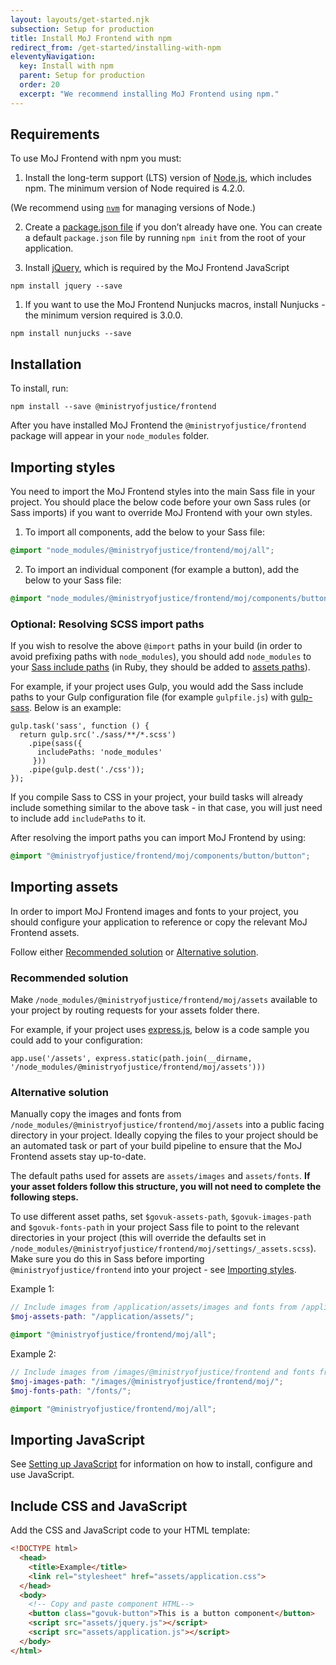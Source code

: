 ```yaml
---
layout: layouts/get-started.njk
subsection: Setup for production
title: Install MoJ Frontend with npm
redirect_from: /get-started/installing-with-npm
eleventyNavigation:
  key: Install with npm
  parent: Setup for production
  order: 20
  excerpt: "We recommend installing MoJ Frontend using npm."
---
```


## Requirements

To use MoJ Frontend with npm you must:

1. Install the long-term support (LTS) version of [Node.js](https://nodejs.org/en/), which includes npm. The minimum version of Node required is 4.2.0.

(We recommend using [`nvm`](https://github.com/creationix/nvm) for managing versions of Node.)

2. Create a [package.json file](https://docs.npmjs.com/files/package.json) if you don’t already have one. You can create a default `package.json` file by running `npm init` from the root of your application.

3. Install [jQuery](https://jquery.com/), which is required by the MoJ Frontend JavaScript

```shell
npm install jquery --save
```

1. If you want to use the MoJ Frontend Nunjucks macros, install Nunjucks - the minimum version required is 3.0.0.

```shell
npm install nunjucks --save
```

## Installation

To install, run:

```shell
npm install --save @ministryofjustice/frontend
```

After you have installed MoJ Frontend the `@ministryofjustice/frontend` package will appear in your `node_modules` folder.

## Importing styles

You need to import the MoJ Frontend styles into the main Sass file in your project. You should place the below code before your own Sass rules (or Sass imports) if you want to override MoJ Frontend with your own styles.

1. To import all components, add the below to your Sass file:

```CSS
@import "node_modules/@ministryofjustice/frontend/moj/all";
```

2. To import an individual component (for example a button), add the below to your Sass file:

```CSS
@import "node_modules/@ministryofjustice/frontend/moj/components/button/button";
```

### Optional: Resolving SCSS import paths

If you wish to resolve the above `@import` paths in your build (in order to avoid prefixing paths with `node_modules`), you should add `node_modules` to
your [Sass include paths](https://github.com/sass/node-sass#includepaths) (in Ruby, they should be added to [assets paths](http://guides.rubyonrails.org/asset_pipeline.html#search-paths)).

For example, if your project uses Gulp, you would add the Sass include paths to your Gulp configuration file (for example `gulpfile.js`) with [gulp-sass](https://www.npmjs.com/package/gulp-sass). Below is an example:

```JS
gulp.task('sass', function () {
  return gulp.src('./sass/**/*.scss')
    .pipe(sass({
      includePaths: 'node_modules'
     }))
    .pipe(gulp.dest('./css'));
});
```

If you compile Sass to CSS in your project, your build tasks will already include something similar to the above task - in that case, you will just need
to include add `includePaths` to it.

After resolving the import paths you can import MoJ Frontend by using:

```CSS
@import "@ministryofjustice/frontend/moj/components/button/button";
```

## Importing assets

In order to import MoJ Frontend images and fonts to your project, you should configure your application to reference or copy the relevant MoJ Frontend assets.

Follow either [Recommended solution](#recommended-solution) or [Alternative solution](#alternative-solution).

### Recommended solution

Make `/node_modules/@ministryofjustice/frontend/moj/assets` available to your project by routing requests for your assets folder there.

For example, if your project uses [express.js](https://expressjs.com/), below is a code sample you could add to your configuration:

```JS
app.use('/assets', express.static(path.join(__dirname, '/node_modules/@ministryofjustice/frontend/moj/assets')))
```

### Alternative solution

Manually copy the images and fonts from `/node_modules/@ministryofjustice/frontend/moj/assets` into a public facing directory in your project. Ideally copying the files to your project should be an automated task or part of your build pipeline to ensure that the MoJ Frontend assets stay up-to-date.

The default paths used for assets are `assets/images` and `assets/fonts`. **If your asset folders follow this structure, you will not need to complete the following steps.**

To use different asset paths, set `$govuk-assets-path`, `$govuk-images-path` and `$govuk-fonts-path` in your project Sass file to point to the relevant directories in your project (this will override the defaults set in `/node_modules/@ministryofjustice/frontend/moj/settings/_assets.scss`). Make sure you do this in Sass before importing `@ministryofjustice/frontend` into your project - see [Importing styles](#importing-styles).

Example 1:

```scss
// Include images from /application/assets/images and fonts from /application/assets/fonts
$moj-assets-path: "/application/assets/";

@import "@ministryofjustice/frontend/moj/all";
```

Example 2:

```scss
// Include images from /images/@ministryofjustice/frontend and fonts from /fonts
$moj-images-path: "/images/@ministryofjustice/frontend/moj/";
$moj-fonts-path: "/fonts/";

@import "@ministryofjustice/frontend/moj/all";
```

## Importing JavaScript

See [Setting up JavaScript](/production/setting-up-javascript) for information on how to install, configure and use JavaScript.

## Include CSS and JavaScript

Add the CSS and JavaScript code to your HTML template:

```html
<!DOCTYPE html>
  <head>
    <title>Example</title>
    <link rel="stylesheet" href="assets/application.css">
  </head>
  <body>
    <!-- Copy and paste component HTML-->
    <button class="govuk-button">This is a button component</button>
    <script src="assets/jquery.js"></script>
    <script src="assets/application.js"></script>
  </body>
</html>
```
